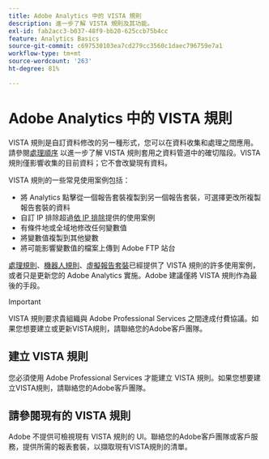```yaml
---
title: Adobe Analytics 中的 VISTA 規則
description: 進一步了解 VISTA 規則及其功能。
exl-id: fab2acc3-b037-48f9-bb20-625ccb75b4cc
feature: Analytics Basics
source-git-commit: c697530103ea7cd279cc3560c1daec796759e7a1
workflow-type: tm+mt
source-wordcount: '263'
ht-degree: 81%

---
```


# Adobe Analytics 中的 VISTA 規則

VISTA 規則是自訂資料修改的另一種形式，您可以在資料收集和處理之間應用。請參閱[處理順序](processing-order.md) 以進一步了解 VISTA 規則套用之資料管道中的確切階段。VISTA 規則僅影響收集的目前資料；它不會改變現有資料。

VISTA 規則的一些常見使用案例包括：

* 將 Analytics 點擊從一個報告套裝複製到另一個報告套裝，可選擇更改所複製報告套裝的資料
* 自訂 IP 排除超過[依 IP 排除](/help/admin/admin/exclude-ip.md)提供的使用案例
* 有條件地或全域地修改任何變數值
* 將變數值複製到其他變數
* 將可能影響變數值的檔案上傳到 Adobe FTP 站台

[處理規則](/help/admin/admin/c-manage-report-suites/c-edit-report-suites/general/c-processing-rules/processing-rules.md)、[機器人規則](/help/admin/admin/c-manage-report-suites/c-edit-report-suites/general/bot-removal/bot-rules.md)、[虛擬報告套裝](/help/components/vrs/vrs-about.md)已經提供了 VISTA 規則的許多使用案例，或者只是更新您的 Adobe Analytics 實施。Adobe 建議僅將 VISTA 規則作為最後的手段。

>[!IMPORTANT]
>
>VISTA 規則要求貴組織與 Adobe Professional Services 之間達成付費協議。如果您想要建立或更新VISTA規則，請聯絡您的Adobe客戶團隊。

## 建立 VISTA 規則

您必須使用 Adobe Professional Services 才能建立 VISTA 規則。如果您想要建立VISTA規則，請聯絡您的Adobe客戶團隊。

## 請參閱現有的 VISTA 規則

Adobe 不提供可檢視現有 VISTA 規則的 UI。聯絡您的Adobe客戶團隊或客戶服務，提供所需的報表套裝，以擷取現有VISTA規則的清單。
